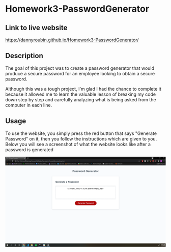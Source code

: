 # Homework3-PasswordGenerator

## Link to live website
https://dannyroubin.github.io/Homework3-PasswordGenerator/

## Description
The goal of this project was to create a password generator that would produce a secure password for an employee looking to obtain a secure password.

Although this was a tough project, I'm glad I had the chance to complete it because it allowed me to learn the valuable lesson of breaking my code down step by step and carefully analyzing what is being asked from the computer in each line. 


## Usage
To use the website, you simply press the red button that says "Generate Password" on it, then you follow the instructions which are given to you.
Below you will see a screenshot of what the website looks like after a password is generated

![finished website](assets/images/finishedWebsite.png)